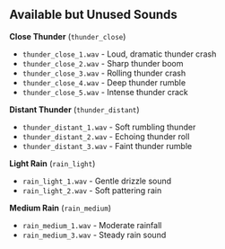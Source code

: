 ## **Available but Unused Sounds**

**Close Thunder** (`thunder_close`)
- `thunder_close_1.wav` - Loud, dramatic thunder crash
- `thunder_close_2.wav` - Sharp thunder boom
- `thunder_close_3.wav` - Rolling thunder crash
- `thunder_close_4.wav` - Deep thunder rumble
- `thunder_close_5.wav` - Intense thunder crack

**Distant Thunder** (`thunder_distant`)
- `thunder_distant_1.wav` - Soft rumbling thunder
- `thunder_distant_2.wav` - Echoing thunder roll  
- `thunder_distant_3.wav` - Faint thunder rumble


**Light Rain** (`rain_light`)
- `rain_light_1.wav` - Gentle drizzle sound
- `rain_light_2.wav` - Soft pattering rain

**Medium Rain** (`rain_medium`)
- `rain_medium_1.wav` - Moderate rainfall
- `rain_medium_3.wav` - Steady rain sound

